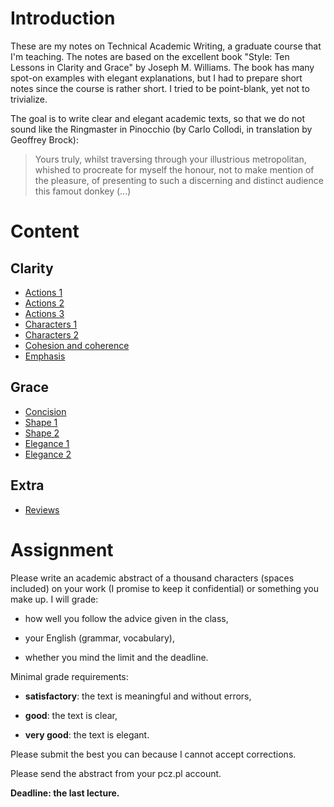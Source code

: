 # Introduction

These are my notes on Technical Academic Writing, a graduate course
that I'm teaching.  The notes are based on the excellent book "Style:
Ten Lessons in Clarity and Grace" by Joseph M. Williams.  The book has
many spot-on examples with elegant explanations, but I had to prepare
short notes since the course is rather short.  I tried to be
point-blank, yet not to trivialize.

The goal is to write clear and elegant academic texts, so that we do
not sound like the Ringmaster in Pinocchio (by Carlo Collodi, in
translation by Geoffrey Brock):

> Yours truly, whilst traversing through your illustrious
> metropolitan, whished to procreate for myself the honour, not to
> make mention of the pleasure, of presenting to such a discerning and
> distinct audience this famout donkey (...)

# Content

## Clarity

* [Actions 1](actions1)
* [Actions 2](actions2)
* [Actions 3](actions3)
* [Characters 1](characters1)
* [Characters 2](characters2)
* [Cohesion and coherence](cohe)
* [Emphasis](emphasis)

## Grace

* [Concision](concision)
* [Shape 1](shape1)
* [Shape 2](shape2)
* [Elegance 1](elegance1)
* [Elegance 2](elegance2)

## Extra

* [Reviews](reviews)

# Assignment

Please write an academic abstract of a thousand characters (spaces
included) on your work (I promise to keep it confidential) or
something you make up.  I will grade:

* how well you follow the advice given in the class,

* your English (grammar, vocabulary),

* whether you mind the limit and the deadline.

Minimal grade requirements:

* **satisfactory**: the text is meaningful and without errors,

* **good**: the text is clear,

* **very good**: the text is elegant.

Please submit the best you can because I cannot accept corrections.

Please send the abstract from your pcz.pl account.

**Deadline: the last lecture.**
